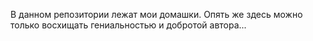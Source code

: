 В данном репозитории лежат мои домашки. Опять же здесь можно только восхищать гениальностью и добротой автора...